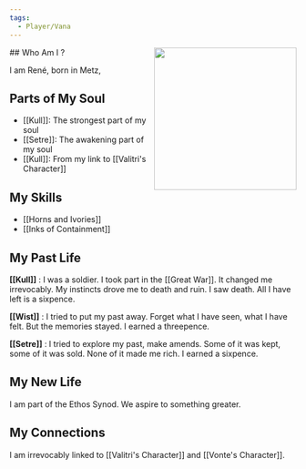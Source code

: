 ```yaml
---
tags:
  - Player/Vana
---
```


<div style="float:right">
<img src="https://upload.wikimedia.org/wikipedia/commons/6/62/Thomas_C._Lea_III_-_That_Two-Thousand_Yard_Stare_-_Original.jpg"  width=250/>
</div>
## Who Am I ?

I am René, born in Metz, 
## Parts of My Soul

* [[Kull]]: The strongest part of my soul
* [[Setre]]: The awakening part of my soul
* [[Kull]]: From my link to [[Valitri's Character]]

## My Skills

* [[Horns and Ivories]]
* [[Inks of Containment]]

## My Past Life

**[[Kull]]** : I was a soldier. I took part in the [[Great War]]. It changed me irrevocably. My instincts drove me to death and ruin. I saw death. All I have left is a sixpence.

**[[Wist]]** : I tried to put my past away. Forget what I have seen, what I have felt. But the memories stayed. I earned a threepence.

**[[Setre]]** : I tried to explore my past, make amends. Some of it was kept, some of it was sold. None of it made me rich. I earned a sixpence.

## My New Life

I am part of the Ethos Synod. We aspire to something greater.

## My Connections

I am irrevocably linked to [[Valitri's Character]] and [[Vonte's Character]].
 